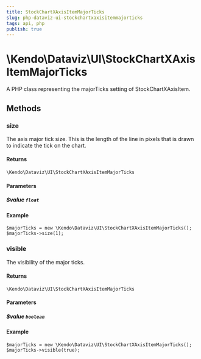 ```yaml
---
title: StockChartXAxisItemMajorTicks
slug: php-dataviz-ui-stockchartxaxisitemmajorticks
tags: api, php
publish: true
---
```


# \Kendo\Dataviz\UI\StockChartXAxisItemMajorTicks

A PHP class representing the majorTicks setting of StockChartXAxisItem.


## Methods

### size
The axis major tick size. This is the length of the line in pixels that is drawn to indicate the tick on the chart.

#### Returns
`\Kendo\Dataviz\UI\StockChartXAxisItemMajorTicks`

#### Parameters

##### $value `float`



#### Example 
    $majorTicks = new \Kendo\Dataviz\UI\StockChartXAxisItemMajorTicks();
    $majorTicks->size(1);

### visible
The visibility of the major ticks.

#### Returns
`\Kendo\Dataviz\UI\StockChartXAxisItemMajorTicks`

#### Parameters

##### $value `boolean`



#### Example 
    $majorTicks = new \Kendo\Dataviz\UI\StockChartXAxisItemMajorTicks();
    $majorTicks->visible(true);

